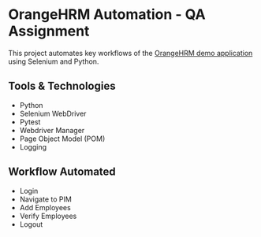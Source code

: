 #  OrangeHRM Automation - QA Assignment

This project automates key workflows of the [OrangeHRM demo application](https://opensource-demo.orangehrmlive.com/web/index.php/auth/login) using Selenium and Python.

##  Tools & Technologies
- Python
- Selenium WebDriver
- Pytest
- Webdriver Manager
- Page Object Model (POM)
- Logging

##  Workflow Automated
- Login
- Navigate to PIM
- Add Employees
- Verify Employees
- Logout
